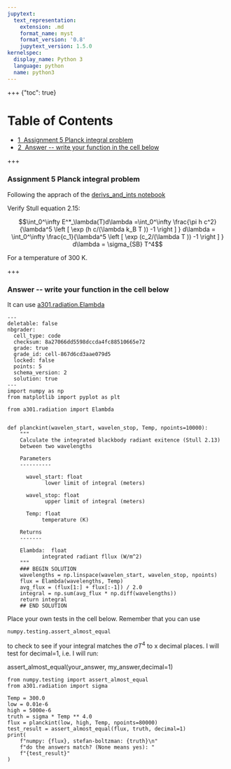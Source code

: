 ```yaml
---
jupytext:
  text_representation:
    extension: .md
    format_name: myst
    format_version: '0.8'
    jupytext_version: 1.5.0
kernelspec:
  display_name: Python 3
  language: python
  name: python3
---
```


+++ {"toc": true}

<h1>Table of Contents<span class="tocSkip"></span></h1>
<div class="toc"><ul class="toc-item"><li><span><a href="#Assignment-5-Planck-integral-problem" data-toc-modified-id="Assignment-5-Planck-integral-problem-1"><span class="toc-item-num">1&nbsp;&nbsp;</span>Assignment 5 Planck integral problem</a></span></li><li><span><a href="#Answer----write-your-function-in-the-cell-below" data-toc-modified-id="Answer----write-your-function-in-the-cell-below-2"><span class="toc-item-num">2&nbsp;&nbsp;</span>Answer -- write your function in the cell below</a></span></li></ul></div>

+++

### Assignment 5 Planck integral problem

Following the apprach of the [derivs_and_ints notebook]([https://clouds.eos.ubc.ca/~phil/courses/atsc301/coursebuild/html/derivs_and_ints.html)

Verify Stull equation 2.15:

 $$\int_0^\infty  E^*_\lambda(T)d\lambda   =\int_0^\infty \frac{\pi h c^2}{\lambda^5 \left [ \exp (h c/(\lambda k_B T )) -1 \right ] } d\lambda = \int_0^\infty \frac{c_1}{\lambda^5 \left [ \exp (c_2/(\lambda T )) -1 \right ] } d\lambda  = \sigma_{SB} T^4$$

For a temperature of 300 K.

+++

### Answer -- write your function in the cell below

It can use [a301.radiation.Elambda](https://clouds.eos.ubc.ca/~phil/courses/atsc301/_modules/a301/radiation.html#Elambda)

```{code-cell}
---
deletable: false
nbgrader:
  cell_type: code
  checksum: 8a27066dd5598dccda4fc88510665e72
  grade: true
  grade_id: cell-867d6cd3aae079d5
  locked: false
  points: 5
  schema_version: 2
  solution: true
---
import numpy as np
from matplotlib import pyplot as plt

from a301.radiation import Elambda


def planckint(wavelen_start, wavelen_stop, Temp, npoints=10000):
    """
    Calculate the integrated blackbody radiant exitence (Stull 2.13)
    between two wavelengths
    
    Parameters
    ----------
    
      wavel_start: float
            lower limit of integral (meters)
            
      wavel_stop: float
            upper limit of integral (meters)
           
      Temp: float
           temperature (K)
           
    Returns
    -------
    
    Elambda:  float 
           integrated radiant fllux (W/m^2)
    """
    ### BEGIN SOLUTION
    wavelengths = np.linspace(wavelen_start, wavelen_stop, npoints)
    flux = Elambda(wavelengths, Temp)
    avg_flux = (flux[1:] + flux[:-1]) / 2.0
    integral = np.sum(avg_flux * np.diff(wavelengths))
    return integral
    ## END SOLUTION
```

Place your own tests in the cell below.  Remember that you can use

    numpy.testing.assert_almost_equal

to check to see if your integral matches the $\sigma T^4$ to x decimal places.  I will
test for decimal=1, i.e. I will run:

assert_almost_equal(your_answer, my_answer,decimal=1)

```{code-cell}
from numpy.testing import assert_almost_equal
from a301.radiation import sigma

Temp = 300.0
low = 0.01e-6
high = 5000e-6
truth = sigma * Temp ** 4.0
flux = planckint(low, high, Temp, npoints=80000)
test_result = assert_almost_equal(flux, truth, decimal=1)
print(
    f"numpy: {flux}, stefan-boltzman: {truth}\n"
    f"do the answers match? (None means yes): "
    f"{test_result}"
)
```
